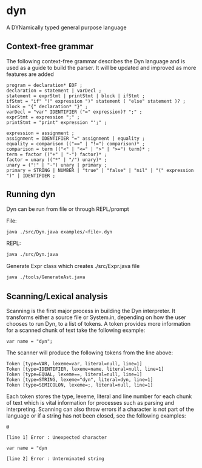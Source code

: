 # dyn
A DYNamically typed general purpose language

## Context-free grammar

The following context-free grammar describes the Dyn language and is used as a guide to build
the parser. It will be updated and improved as more features are added

```
program = declaration* EOF ;
declaration = statement | varDecl ;
statement = exprStmt | printStmt | block | ifStmt ;
ifStmt = "if" "(" expression ")" statement ( "else" statement )? ;
block = "{" declaration* "}" ;
varDecl = "var" IDENTIFIER ("=" expression)? ";" ;
exprStmt = expression ";" ;
printStmt = "print" expression "';" ;

expression = assignment ;
assignment = IDENTIFIER "=" assignment | equality ;
equality = comparison (("==" | "!=") comparison)* ;
comparison = term (("<" | "<=" | ">" | ">=") term)* ;
term = factor (("+" | "-") factor)* ;
factor = unary (("*" | "/") unary)* ;
unary = ("!" | "-") unary | primary ;
primary = STRING | NUMBER | "true" | "false" | "nil" | "(" expression ")" | IDENTIFIER ;
```

## Running dyn

Dyn can be run from file or through REPL/prompt

File:

```bash
java ./src/Dyn.java examples/<file>.dyn
```

REPL:

```bash
java ./src/Dyn.java
```

Generate Expr class which creates ./src/Expr.java file
```bash
java ./tools/GenerateAst.java
```

## Scanning/Lexical analysis

Scanning is the first major process in building the Dyn interpreter. It transforms either a
source file or System.in, depending on how the user chooses to run Dyn, to a list of tokens.
A token provides more information for a scanned chunk of text take the following example:

```
var name = "dyn";
```

The scanner will produce the following tokens from the line above:

```
Token [type=VAR, lexeme=var, literal=null, line=1]
Token [type=IDENTIFIER, lexeme=name, literal=null, line=1]
Token [type=EQUAL, lexeme==, literal=null, line=1]
Token [type=STRING, lexeme="dyn", literal=dyn, line=1]
Token [type=SEMICOLON, lexeme=;, literal=null, line=1]
```

Each token stores the type, lexeme, literal and line number for each chunk of text which
is vital information for processes such as parsing and interpreting. Scanning can also throw
errors if a character is not part of the language or if a string has not been closed, see the
following examples:

```
@

[line 1] Error : Unexpected character
```

```
var name = "dyn

[line 2] Error : Unterminated string
```
